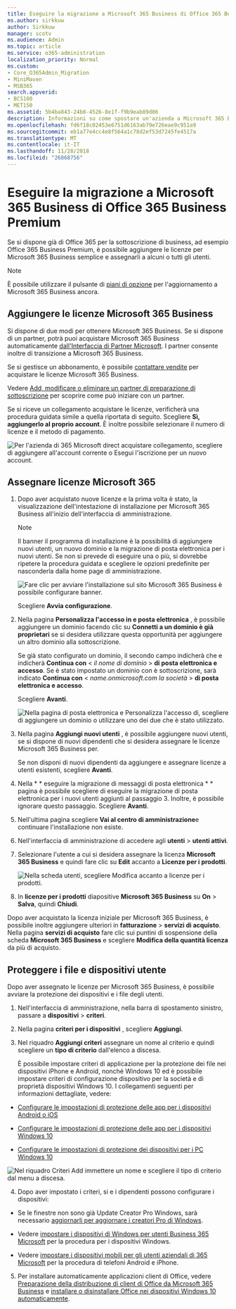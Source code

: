 ```yaml
---
title: Eseguire la migrazione a Microsoft 365 Business di Office 365 Business Premium
ms.author: sirkkuw
author: Sirkkuw
manager: scotv
ms.audience: Admin
ms.topic: article
ms.service: o365-administration
localization_priority: Normal
ms.custom:
- Core_O365Admin_Migration
- MiniMaven
- MSB365
search.appverid:
- BCS160
- MET150
ms.assetid: 5b4ba843-24b8-4526-8e1f-f9b9eab89d06
description: Informazioni su come spostare un'azienda a Microsoft 365 Business.
ms.openlocfilehash: fd6f18c02453e6751d6163ab79e726eae9c951a9
ms.sourcegitcommit: eb1a77e4cc4e8f564a1c78d2ef53d7245fe4517a
ms.translationtype: MT
ms.contentlocale: it-IT
ms.lasthandoff: 11/28/2018
ms.locfileid: "26868756"
---
```

# <a name="migrate-to-microsoft-365-business-from-office-365-business-premium"></a>Eseguire la migrazione a Microsoft 365 Business di Office 365 Business Premium

Se si dispone già di Office 365 per la sottoscrizione di business, ad esempio Office 365 Business Premium, è possibile aggiungere le licenze per Microsoft 365 Business semplice e assegnarli a alcuni o tutti gli utenti.
  
> [!NOTE]
> È possibile utilizzare il pulsante di [piani di opzione](https://support.office.com/article/73318661-8f33-478b-bcc7-fb8d69dbb22a?.aspx#switchbutton) per l'aggiornamento a Microsoft 365 Business ancora. 
  
## <a name="add-microsoft-365-business-licenses"></a>Aggiungere le licenze Microsoft 365 Business

Si dispone di due modi per ottenere Microsoft 365 Business. Se si dispone di un partner, potrà puoi acquistare Microsoft 365 Business automaticamente [dall'Interfaccia di Partner Microsoft](get-microsoft-365-business.md). I partner consente inoltre di transizione a Microsoft 365 Business.
  
Se si gestisce un abbonamento, è possibile [contattare vendite](https://www.microsoft.com/microsoft-365/business) per acquistare le licenze Microsoft 365 Business. 
  
Vedere [Add, modificare o eliminare un partner di preparazione di sottoscrizione](https://support.office.com/article/f86e8177-936e-491e-9024-44dea2b296ff) per scoprire come può iniziare con un partner. 
  
Se si riceve un collegamento acquistare le licenze, verificherà una procedura guidata simile a quella riportata di seguito. Scegliere **Sì, aggiungerlo al proprio account**. È inoltre possibile selezionare il numero di licenze e il metodo di pagamento.
  
![Per l'azienda di 365 Microsoft direct acquistare collegamento, scegliere di aggiungere all'account corrente o Esegui l'iscrizione per un nuovo account.](media/8bc54fd1-9cab-44d5-af91-c471e89aea46.png)
  
## <a name="assign-microsoft-365-licenses"></a>Assegnare licenze Microsoft 365

1. Dopo aver acquistato nuove licenze e la prima volta è stato, la visualizzazione dell'intestazione di installazione per Microsoft 365 Business all'inizio dell'interfaccia di amministrazione.
    
    > [!NOTE]
    > Il banner il programma di installazione è la possibilità di aggiungere nuovi utenti, un nuovo dominio e la migrazione di posta elettronica per i nuovi utenti. Se non si prevede di eseguire una o più, si dovrebbe ripetere la procedura guidata e scegliere le opzioni predefinite per nasconderla dalla home page di amministrazione. 
  
   ![Fare clic per avviare l'installazione sul sito Microsoft 365 Business è possibile configurare banner.](media/8d3b0d97-7cca-497f-9364-4b00ad670209.png)
  
    Scegliere **Avvia configurazione**.
    
2. Nella pagina **Personalizza l'accesso in e posta elettronica** , è possibile aggiungere un dominio facendo clic su **Connetti a un dominio è già proprietari** se si desidera utilizzare questa opportunità per aggiungere un altro dominio alla sottoscrizione. 
    
    Se già stato configurato un dominio, il secondo campo indicherà che e indicherà **Continua con** \< _il nome di dominio_ \> **di posta elettronica e accesso**. Se è stato impostato un dominio con è sottoscrizione, sarà indicato **Continua con** \< _name.onmicrosoft.com la società_ \> **di posta elettronica e accesso**.    
    
    Scegliere **Avanti**.
    
    ![Nella pagina di posta elettronica e Personalizza l'accesso di, scegliere di aggiungere un dominio o utilizzare uno dei due che è stato utilizzato.](media/c3f5cfb2-1189-4d2f-803b-c9feb008a7a3.png)
  
3. Nella pagina **Aggiungi nuovi utenti** , è possibile aggiungere nuovi utenti, se si dispone di nuovi dipendenti che si desidera assegnare le licenze Microsoft 365 Business per. 
    
    Se non disponi di nuovi dipendenti da aggiungere e assegnare licenze a utenti esistenti, scegliere **Avanti**.
    
4. Nella * * eseguire la migrazione di messaggi di posta elettronica * * pagina è possibile scegliere di eseguire la migrazione di posta elettronica per i nuovi utenti aggiunti al passaggio 3. Inoltre, è possibile ignorare questo passaggio. Scegliere **Avanti**.
    
5. Nell'ultima pagina scegliere **Vai al centro di amministrazione**e continuare l'installazione non esiste.
    
6. Nell'interfaccia di amministrazione di accedere agli **utenti** \> **utenti attivi**.
    
7. Selezionare l'utente a cui si desidera assegnare la licenza **Microsoft 365 Business** e quindi fare clic su **Edit** accanto a **Licenze per i prodotti**.
    
    ![Nella scheda utenti, scegliere Modifica accanto a licenze per i prodotti.](media/be0fe2d8-7ff8-447c-88f6-d212ed78451c.png)
  
8. In **licenze per i prodotti** diapositive **Microsoft 365 Business** su **On** \> **Salva**, quindi **Chiudi**.
    
Dopo aver acquistato la licenza iniziale per Microsoft 365 Business, è possibile inoltre aggiungere ulteriori in **fatturazione** \> **servizi di acquisto**. Nella pagina **servizi di acquisto** fare clic sui puntini di sospensione della scheda **Microsoft 365 Business** e scegliere **Modifica della quantità licenza** da più di acquisto. 
  
## <a name="protect-user-devices-and-files"></a>Proteggere i file e dispositivi utente

Dopo aver assegnato le licenze per Microsoft 365 Business, è possibile avviare la protezione dei dispositivi e i file degli utenti.
  
1. Nell'interfaccia di amministrazione, nella barra di spostamento sinistro, passare a **dispositivi** \> **criteri**.
    
2. Nella pagina **criteri per i dispositivi** , scegliere **Aggiungi**.
    
3. Nel riquadro **Aggiungi criteri** assegnare un nome al criterio e quindi scegliere un **tipo di criterio** dall'elenco a discesa. 
    
    È possibile impostare criteri di applicazione per la protezione dei file nei dispositivi iPhone e Android, nonché Windows 10 ed è possibile impostare criteri di configurazione dispositivo per la società e di proprietà dispositivi Windows 10. I collegamenti seguenti per informazioni dettagliate, vedere:
    
  - [Configurare le impostazioni di protezione delle app per i dispositivi Android o iOS](app-protection-settings-for-android-and-ios.md)
    
  - [Configurare le impostazioni di protezione delle app per i dispositivi Windows 10](protection-settings-for-windows-10-devices.md)
    
  - [Configurare le impostazioni di protezione dei dispositivi per i PC Windows 10](protection-settings-for-windows-10-pcs.md)
    
   ![Nel riquadro Criteri Add immettere un nome e scegliere il tipo di criterio dal menu a discesa.](media/76ef37e4-1d18-4f34-8a0f-391ab1d0ae2b.png)
  
4. Dopo aver impostato i criteri, si e i dipendenti possono configurare i dispositivi:
    
  - Se le finestre non sono già Update Creator Pro Windows, sarà necessario [aggiornarli per aggiornare i creatori Pro di Windows](upgrade-to-windows-pro-creators-update.md).
    
  - Vedere [impostare i dispositivi di Windows per utenti Business 365 Microsoft](set-up-windows-devices.md) per la procedura per i dispositivi Windows. 
    
  - Vedere [impostare i dispositivi mobili per gli utenti aziendali di 365 Microsoft](set-up-mobile-devices.md) per la procedura di telefoni Android e iPhone. 
    
5. Per installare automaticamente applicazioni client di Office, vedere [Preparazione della distribuzione di client di Office da Microsoft 365 Business](prepare-for-office-client-deployment.md) e [installare o disinstallare Office nei dispositivi Windows 10 automaticamente](auto-install-or-uninstall-office.md).
    


